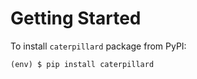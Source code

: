 # Getting Started

To install `caterpillard` package from PyPI:

```console
(env) $ pip install caterpillard
```
